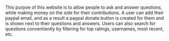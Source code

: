 This purpoe of this website is to allow people to ask and answer questions, while making money on the side for their contributions. A user can add their paypal email, and as a result a paypal donate button is created for them and is shown next to their questions and answers. Users can also search for questions conventiently by filtering for top ratings, usernames, most recent, etc. 